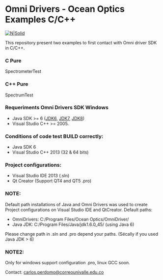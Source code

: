 # Omni Drivers - Ocean Optics Examples C/C++

[![N|Solid](https://gonewsoft.com/wp-content/uploads/Microsoft_Visual_C_Plus_Plus_Redistributable_Package_Logo.png)](https://www.visualstudio.com/es/vs/cplusplus/)

This repository present two examples to first contact with Omni driver SDK in C/C++.
### C Pure
SpectrometerTest
### C++ Pure
SpectrumTest
### Requeriments Omni Drivers SDK Windows
* Java SDK >= 6 ([JDK6], [JDK7], [JDK8])
* Visual Studio C++ >= 2005.

### Conditions of code test BUILD correctly:
* Java SDK 6
* Visual Studio C++ 2013 (32 & 64 bits)

### Project configurations:
* Visual Studio IDE 2013 (.sln)
* Qt Creator (Support QT4 and QT5 .pro)


### NOTE:
Default path installations of Java and Omni Drivers was used to create Project configurations on Visual Studio IDE and QtCreator.
Default paths: 
* OmniDrivers: C:/Program Files/Ocean Optics/OmniDriver/
* Java JDK:  C:/Program Files/Java/jdk1.6.0_45/  (using Java 6)

Please change path in .sln and .pro depend your paths. (Sécally if you used Java JDK > 6)

### NOTE2:
Only for windows support configuration .pro, linux  GCC soon.

   [JDK6]: <http://www.oracle.com/technetwork/java/javase/downloads/java-archive-downloads-javase6-419409.html>
   [JDK7]: <http://www.oracle.com/technetwork/java/javaee/downloads/java-ee-sdk-6u3-jdk-7u1-downloads-523391.html>
   [JDK8]: <http://www.oracle.com/technetwork/java/javase/downloads/jdk8-downloads-2133151.html>

Contact: carlos.perdomo@correounivalle.edu.co